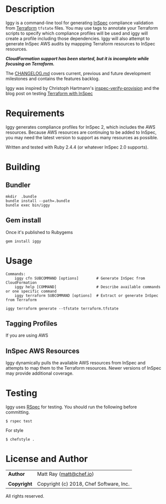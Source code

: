 # Description #

Iggy is a command-line tool for generating [InSpec](https://inspec.io) compliance validation from [Terraform](https://terraform.io) ```tfstate``` files. You may use tags to annotate your Terraform scripts to specify which compliance profiles will be used and iggy will create a profile including those dependencies. Iggy will also attempt to generate InSpec AWS audits by mappping Terraform resources to InSpec resources.

***CloudFormation support has been started, but it is incomplete while focusing on Terraform.***

The [CHANGELOG.md](https://github.com/mattray/iggy/blob/master/CHANGELOG.md) covers current, previous and future development milestones and contains the features backlog.

Iggy was inspired by Christoph Hartmann's [inspec-verify-provision](https://github.com/chris-rock/inspec-verify-provision) and the blog post on testing [Terraform with InSpec](http://lollyrock.com/articles/inspec-terraform/)

# Requirements #

Iggy generates compliance profiles for InSpec 2, which includes the AWS resources. Because AWS resources are continuing to be added to InSpec, you may need the latest version to support as many resources as possible.

Written and tested with Ruby 2.4.4 (or whatever InSpec 2.0 supports).

# Building #

## Bundler ##

    mkdir  .bundle
    bundle install --path=.bundle
    bundle exec bin/iggy

## Gem install ##

Once it's published to Rubygems

    gem install iggy

# Usage #

    Commands:
        iggy cfn SUBCOMMAND [options]        # Generate InSpec from CloudFormation
        iggy help [COMMAND]                  # Describe available commands or one specific command
        iggy terraform SUBCOMMAND [options]  # Extract or generate InSpec from Terraform

    iggy terraform generate --tfstate terraform.tfstate

## Tagging Profiles ##

If you are using AWS

## InSpec AWS Resources ##

Iggy dynamically pulls the available AWS resources from InSpec and attempts to map them to the Terraform resources. Newer versions of InSpec may provide additional coverage.

# Testing #

Iggy uses [RSpec](http://rspec.info/) for testing. You should run the following before committing.

    $ rspec test

For style

    $ chefstyle .

# License and Author #

|                      |                                                    |
|:---------------------|:---------------------------------------------------|
| **Author**           |  Matt Ray (<matt@chef.io>)                         |
|                      |                                                    |
| **Copyright**        |  Copyright (c) 2018, Chef Software, Inc.           |

All rights reserved.
